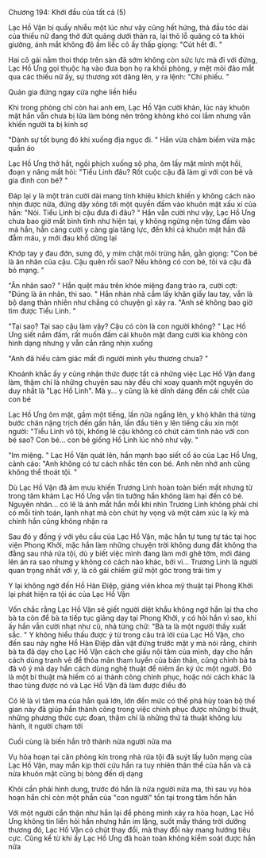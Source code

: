 




Chương 194: Khởi đầu của tất cả (5)

Lạc Hồ Vận bị quấy nhiễu một lúc như vậy cũng hết hứng, thả đầu tóc dài của thiếu nữ đang thở đứt quãng dưới thân ra, lại thô lỗ quăng cô ta khỏi giường, ánh mắt không độ ấm liếc cô ấy thấp giọng: "Cút hết đi. "

Hai cô gái nằm thoi thóp trên sàn đã sớm không còn sức lực mà đi với đứng, Lạc Hồ Ưng gọi thuộc hạ vào đưa bọn họ ra khỏi phòng, y mệt mỏi đảo mắt qua các thiếu nữ ấy, sự thương xót dâng lên, y ra lệnh: "Chi phiếu. "

Quản gia đứng ngay cửa nghe liền hiểu

Khi trong phòng chỉ còn hai anh em, Lạc Hồ Vận cười khàn, lúc này khuôn mặt hắn vẫn chưa bị lửa làm bỏng nên trông không khó coi lắm nhưng vẫn khiến người ta bị kinh sợ

"Dành sự tốt bụng đó khi xuống địa ngục đi. " Hắn vừa châm biếm vừa mặc quần áo

Lạc Hồ Ưng thở hắt, ngồi phịch xuống sô pha, ôm lấy mặt mình một hồi, đoạn y nâng mắt hỏi: "Tiểu Linh đâu? Rốt cuộc cậu đã làm gì với con bé và gia đình con bé? "

Đáp lại y là một tràn cười dài mang tính khiêu khích khiến y không cách nào nhịn được nữa, đứng dậy xông tới một quyền đấm vào khuôn mặt xấu xí của hắn: "Nói. Tiểu Linh bị cậu đưa đi đâu? " Hắn vẫn cười như vậy, Lạc Hồ Ưng chưa bao giờ mất bình tĩnh như hiện tại, y không ngừng nện từng đấm vào má hắn, hắn càng cười y càng gia tăng lực, đến khi cả khuôn mặt hắn đã đẫm máu, y mới đau khổ dừng lại

Khớp tay y đau đớn, sưng đỏ, y mím chặt môi trừng hắn, gằn giọng: "Con bé là ân nhân của cậu. Cậu quên rồi sao? Nếu không có con bé, tôi và cậu đã bỏ mạng. "

"Ân nhân sao? " Hắn quệt máu trên khóe miệng đang trào ra, cười cợt: "Đúng là ân nhân, thì sao. " Hắn nhàn nhã cầm lấy khăn giấy lau tay, vẫn là bộ dạng thản nhiên như chẳng có chuyện gì xảy ra. "Anh sẽ không bao giờ tìm được Tiểu Linh. "

"Tại sao? Tại sao cậu làm vậy? Cậu có còn là con người không? " Lạc Hồ Ưng siết nắm đấm, rất muốn đấm cái khuôn mặt đang cười kia không còn hình dạng nhưng y vẫn cắn răng nhịn xuống

"Anh đã hiểu cảm giác mất đi người mình yêu thương chưa? "

Khoảnh khắc ấy y cũng nhận thức được tất cả những việc Lạc Hồ Vận đang làm, thậm chí là những chuyện sau này đều chỉ xoay quanh một nguyên do duy nhất là "Lạc Hồ Linh". Mà y... y cũng là kẻ dính dáng đến cái chết của con bé

Lạc Hồ Ưng ôm mặt, gầm một tiếng, lần nữa ngẩng lên, y khó khăn thả từng bước chân nặng trịch đến gần hắn, lần đầu tiên y lên tiếng cầu xin một người: "Tiểu Linh vô tội, không lẽ cậu không có chút cảm tình nào với con bé sao? Con bé... con bé giống Hồ Linh lúc nhỏ như vậy. "

"Im miệng. " Lạc Hồ Vận quát lên, hắn mạnh bạo siết cổ áo của Lạc Hồ Ưng, cảnh cáo: "Anh không có tư cách nhắc tên con bé. Anh nên nhớ anh cũng không thể thoát tội. "

Dù Lạc Hồ Vận đã âm mưu khiến Trương Linh hoàn toàn biến mất nhưng từ trong tâm khảm Lạc Hồ Ưng vẫn tin tưởng hắn không làm hại đến cô bé. Nguyên nhân... có lẽ là ánh mắt hắn mỗi khi nhìn Trương Linh không phải chỉ có mỗi tính toán, lạnh nhạt mà còn chút hy vọng và một cảm xúc lạ kỳ mà chính hắn cũng không nhận ra

Sau đó y đồng ý với yêu cầu của Lạc Hồ Vận, mặc hắn tự tung tự tác tại học viện Phong Khởi, mặc hắn làm những chuyện trời không dung đất không tha đằng sau nhà rửa tội, dù y biết việc mình đang làm mới ghê tởm, mới đáng lên án ra sao nhưng y không có cách nào khác, bởi vì... Trương Linh là người quan trọng nhất với y, là cô gái chiếm giữ một góc trong trái tim y

Y lại không ngờ đến Hồ Hàn Điệp, giảng viên khoa mỹ thuật tại Phong Khởi lại phát hiện ra tội ác của Lạc Hồ Vận

Vốn chắc rằng Lạc Hồ Vận sẽ giết người diệt khẩu không ngờ hắn lại tha cho bà ta còn để bà ta tiếp tục giảng dạy tại Phong Khởi, y có hỏi hắn vì sao, khi ấy hắn vẫn cười nhạt như cũ, nhả từng chữ: "Bà ta là một người thầy xuất sắc. " Y không hiểu thấu được ý từ trong câu trả lời của Lạc Hồ Vận, cho đến sau này nghe Hồ Hàn Điệp dằn vặt đứng trước mặt y mà nói rằng, chính bà ta đã dạy cho Lạc Hồ Vận cách che giấu nội tâm của mình, dạy cho hắn cách dùng tranh vẽ để thỏa mãn tham luyến của bản thân, cũng chính bà ta đã vô ý mà dạy hắn cách dùng nghệ thuật để niêm ấn ký ức một người. Đó là một bí thuật mà hiếm có ai thành công chinh phục, hoặc nói cách khác là thao túng được nó và Lạc Hồ Vận đã làm được điều đó

Có lẽ là vì tâm ma của hắn quá lớn, lớn đến mức có thể phá hủy toàn bộ thế gian này đã giúp hắn thành công trong việc chinh phục được những bí thuật, những phương thức cực đoan, thậm chí là những thứ tà thuật không lưu hành, ít người chạm tới

Cuối cùng là biến hắn trở thành nửa người nửa ma

Vụ hỏa hoạn tại căn phòng kín trong nhà rửa tội đã suýt lấy luôn mạng của Lạc Hồ Vận, may mắn kịp thời cứu hắn ra tuy nhiên thân thể của hắn và cả nửa khuôn mặt cũng bị bỏng đến dị dạng

Khỏi cần phải hình dung, trước đó hắn là nửa người nửa ma, thì sau vụ hỏa hoạn hắn chỉ còn một phần của "con người" tồn tại trong tâm hồn hắn

Với một người cẩn thận như hắn lại để phòng mình xảy ra hỏa hoạn, Lạc Hồ Ưng không tin liền hỏi hắn nhưng hắn im lặng, suốt mấy tháng trời dưỡng thương đó, Lạc Hồ Vận có chút thay đổi, mà thay đổi này mang hướng tiêu cực. Cũng kể từ khi ấy Lạc Hồ Ưng đã hoàn toàn không kiểm soát được hắn nữa




